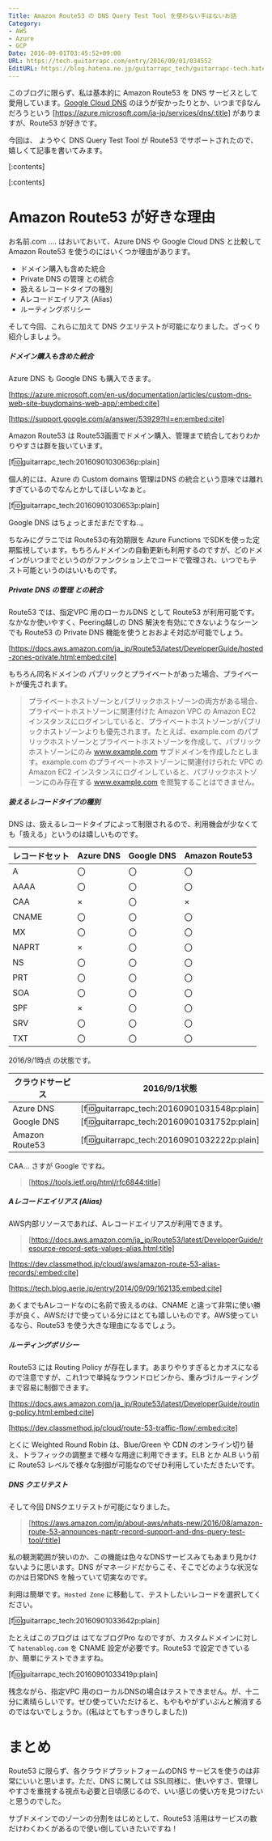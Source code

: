 ```yaml
---
Title: Amazon Route53 の DNS Query Test Tool を使わない手はないお話
Category:
- AWS
- Azure
- GCP
Date: 2016-09-01T03:45:52+09:00
URL: https://tech.guitarrapc.com/entry/2016/09/01/034552
EditURL: https://blog.hatena.ne.jp/guitarrapc_tech/guitarrapc-tech.hatenablog.com/atom/entry/10328749687181766312
---
```


このブログに限らず、私は基本的に Amazon Route53 を DNS サービスとして愛用しています。[Google Cloud DNS](https://cloud.google.com/dns/docs/) のほうが安かったりとか、いつまでβなんだろうという [https://azure.microsoft.com/ja-jp/services/dns/:title] がありますが、Route53 が好きです。

今回は、 ようやく DNS Query Test Tool が Route53 でサポートされたので、嬉しくて記事を書いてみます。


[:contents]

[:contents]

# Amazon Route53 が好きな理由

お名前.com .... はおいておいて、Azure DNS や Google Cloud DNS と比較して Amazon Route53 を使うのにはいくつか理由があります。

- ドメイン購入も含めた統合
- Private DNS の管理 との統合
- 扱えるレコードタイプの種別
- Aレコードエイリアス (Alias)
- ルーティングポリシー

そして今回、これらに加えて DNS クエリテストが可能になりました。ざっくり紹介しましょう。


##### ドメイン購入も含めた統合

Azure DNS も Google DNS も購入できます。

[https://azure.microsoft.com/en-us/documentation/articles/custom-dns-web-site-buydomains-web-app/:embed:cite]

[https://support.google.com/a/answer/53929?hl=en:embed:cite]

Amazon Route53 は Route53画面でドメイン購入、管理まで統合しておりわかりやすさは群を抜いています。

[f:id:guitarrapc_tech:20160901030636p:plain]

個人的には、Azure の Custom domains 管理はDNS の統合という意味では離れすぎているのでなんとかしてほしいなぁと。

[f:id:guitarrapc_tech:20160901030653p:plain]

Google DNS はちょっとまだまだですね..。

ちなみにグラニでは Route53の有効期限を Azure Functions でSDKを使った定期監視しています。もちろんドメインの自動更新も利用するのですが、どのドメインがいつまでというのがファンクション上でコードで管理され、いつでもテスト可能というのはいいものです。

##### Private DNS の管理 との統合

Route53 では、指定VPC 用のローカルDNS として Route53 が利用可能です。なかなか使いやすく、Peering越しの DNS 解決を有効にできないようなシーンでも Route53 の Private DNS 機能を使うとおおよそ対応が可能でしょう。

[https://docs.aws.amazon.com/ja_jp/Route53/latest/DeveloperGuide/hosted-zones-private.html:embed:cite]

もちろん同名ドメインの パブリックとプライベートがあった場合、プライベートが優先されます。

> プライベートホストゾーンとパブリックホストゾーンの両方がある場合、プライベートホストゾーンに関連付けた Amazon VPC の Amazon EC2 インスタンスにログインしていると、プライベートホストゾーンがパブリックホストゾーンよりも優先されます。たとえば、example.com のパブリックホストゾーンとプライベートホストゾーンを作成して、パブリックホストゾーンにのみ www.example.com サブドメインを作成したとします。example.com のプライベートホストゾーンに関連付けられた VPC の Amazon EC2 インスタンスにログインしていると、パブリックホストゾーンにのみ存在する www.example.com を閲覧することはできません。

##### 扱えるレコードタイプの種別

DNS は、扱えるレコードタイプによって制限されるので、利用機会が少なくても「扱える」というのは嬉しいものです。

レコードセット | Azure DNS | Google DNS | Amazon Route53
---- | ---- | ---- | ----
A | 〇 | 〇 | 〇
AAAA | 〇| 〇 | 〇
CAA | ×| 〇 | ×
CNAME | 〇| 〇 | 〇
MX | 〇| 〇 | 〇
NAPRT | ×| 〇 | 〇
NS | 〇| 〇 | 〇
PRT | 〇| 〇| 〇
SOA | 〇| 〇| 〇
SPF | ×| 〇| 〇
SRV | 〇| 〇| 〇
TXT | 〇| 〇| 〇

2016/9/1時点 の状態です。

クラウドサービス | 2016/9/1状態
---- | ----
Azure DNS | [f:id:guitarrapc_tech:20160901031548p:plain]
Google DNS | [f:id:guitarrapc_tech:20160901031752p:plain]
Amazon Route53 | [f:id:guitarrapc_tech:20160901032222p:plain]

CAA... さすが Google ですね。

> [https://tools.ietf.org/html/rfc6844:title]

##### Aレコードエイリアス (Alias)

AWS内部リソースであれば、Aレコードエイリアスが利用できます。

> [https://docs.aws.amazon.com/ja_jp/Route53/latest/DeveloperGuide/resource-record-sets-values-alias.html:title]

[https://dev.classmethod.jp/cloud/aws/amazon-route-53-alias-records/:embed:cite]

[https://tech.blog.aerie.jp/entry/2014/09/09/162135:embed:cite]

あくまでもAレコードなのに名前で扱えるのは、CNAME と違って非常に使い勝手が良く、AWSだけで使っている分にはとても嬉しいものです。AWS使っているなら、Route53 を使う大きな理由になるでしょう。

##### ルーティングポリシー

Route53 には Routing Policy が存在します。あまりやりすぎるとカオスになるので注意ですが、これ1つで単純なラウンドロビンから、重みづけルーティングまで容易に制御できます。

[https://docs.aws.amazon.com/ja_jp/Route53/latest/DeveloperGuide/routing-policy.html:embed:cite]

[https://dev.classmethod.jp/cloud/route-53-traffic-flow/:embed:cite]

とくに Weighted Round Robin は、Blue/Green や CDN のオンライン切り替え、トラフィックの調整まで様々な用途に利用できます。ELB とか ALB いう前に Route53 レベルで様々な制御が可能なのでぜひ利用していただきたいです。

##### DNS クエリテスト

そして今回 DNSクエリテストが可能になりました。

> [https://aws.amazon.com/jp/about-aws/whats-new/2016/08/amazon-route-53-announces-naptr-record-support-and-dns-query-test-tool/:title]

私の観測範囲が狭いのか、この機能は色々なDNSサービスみてもあまり見かけないように思います。DNS がマネージドだからこそ、そこでどのような状況なのかは日常DNS を触っていて切実なのです。

利用は簡単です。```Hosted Zone``` に移動して、テストしたいレコードを選択してください。

[f:id:guitarrapc_tech:20160901033642p:plain]

たとえばこのブログは はてなブログPro なのですが、カスタムドメインに対して ```hatenablog.com``` を CNAME 設定が必要です。Route53 で設定できているか、簡単にテストできますね。

[f:id:guitarrapc_tech:20160901033419p:plain]

残念ながら、指定VPC 用のローカルDNSの場合はテストできません。が、十二分に素晴らしいです。ぜひ使っていただけると、もやもやがずいぶんと解消するのではないでしょうか。((私はとてもすっきりしました))

# まとめ

Route53 に限らず、各クラウドプラットフォームのDNS サービスを使うのは非常にいいと思います。ただ、DNS に関しては SSL同様に、使いやすさ、管理しやすさを重視する視点も必要と日頃感じるので、いい感じの使い方を見つけたいと思うのでした。

サブドメインでのゾーンの分割をはじめとして、Route53 活用はサービスの数だけわくわくがあるので使い倒していきたいですね！
